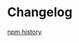 # Changelog

[npm history][1]

[1]: https://www.npmjs.com/package/@openfunction/functions-framework?activeTab=versions